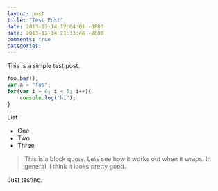 ```yaml
---
layout: post
title: "Test Post"
date: 2013-12-14 12:04:01 -0800
date: 2013-12-14 21:33:48 -0800
comments: true
categories: 
---
```


This is a simple test post.

``` javascript foo.js
foo.bar();
var a = "foo";
for(var i = 0; i < 5; i++){
	console.log("hi");
}
```
List

* One
* Two
* Three

> This is a block quote. Lets see how it works out when it wraps. In general, I think it looks pretty good.


Just testing.